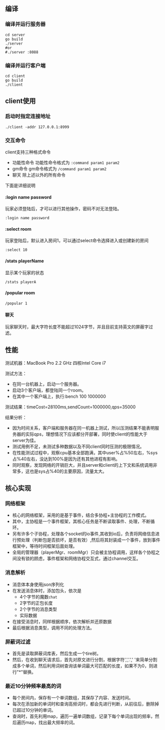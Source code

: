 ## 编译
### 编译并运行服务器
```shell
cd server
go build
./server
#or
#./server :8088
```

### 编译并运行客户端
```shell
cd client
go build
./client
```
## client使用
### 启动时指定连接地址
```shell
./client -addr 127.0.0.1:8999
```
### 交互命令
client支持三种格式命令
- 功能性命令
	功能性命令格式为 `:command param1 param2`
- gm命令
	gm命令格式为 `/command param1 param2`
- 聊天
	除上述以外的所有命令

下面是详细说明
#### :login name password
玩家必须登陆后，才可以进行其他操作，密码不对无法登陆。
```shell
:login name password
```
#### :select room
玩家登陆后，默认进入房间1，可以通过select命令选择进入或创建新的房间
```shell
:select 10
```
#### /stats playerName
显示某个玩家的状态
```shell
/stats playerA
```
#### /popular room
```shell
/popular 1
```
#### 聊天
玩家聊天时，最大字符长度不能超过1024字节，并且目前支持英文的屏蔽字过滤。
## 性能
测试机器：MacBook Pro 2.2 GHz 四核Intel Core i7

测试方法：
- 在同一台机器上，启动一个服务器。
- 启动3个客户端，都登陆同一个room。
- 在其中一个客户端上，执行:bench 100 1000000

测试结果：timeCost=28100ms,sendCount=1000000,qps=35000

结果分析：
- 因为时间关系，客户端和服务器在同一机器上测试，所以压测结果不能表明服务器的实际qps，理想情况下应该都分开部署，同时使client的性能大于server为佳。
- 测试用例不足，未测试多种数据以及不同client同时压测的极限情况。
- 在性能测试过程中，观察cpu基本全部跑满，其中user%占%50左右，%sys占%40左右，没达到100%是因为还有其他进程有影响。
- 同时观察，发现网络的开销巨大，并且server和client的上下文和系统调用非常多，这也是sys占%40的主要原因，流量太大。

## 核心实现
### 网络框架
- 核心的网络框架，采用的是基于事件，结合多协程+主协程的工作模式。
- 其中，主协程是一个事件框架，其核心任务是不断读取事件、处理，不断循环。
- 另有许多个子协程，处理各个socket的io事件,其收到io后，负责将网络信息进行预处理（判断包是否损坏，是否有效）,然后将其封装成一个事件，放到事件框架中，等待时间框架后面处理。
- 全局的管理器（playerMgr、roomMgr）只会被主协程调用，这样各个协程之间没有锁的顾虑，事件框架和网络协程交互式，通过channel交互。

### 消息解析
- 消息体本身使用json序列化
- 在发送消息体时，添加包头，依次是
	- 4个字节的魔数`chat`
	- 2字节的正包长度
	- 2个字节的消息类型
	- 实际数据
- 在接受消息时，同样根据顺序，依次解析并还原数据
- 最后根据消息类型，调用不同的处理方法。

### 屏蔽词过滤
- 首先是读取屏蔽词库表，然后生成一个tire树。
- 然后，在收到聊天请求后，首先对原文进行分割，根据字符',','.',' '来简单分割成多个单词，然后利用词树查询该单词最大可匹配的长度，如果不为0，则进行"*"替换。
### 最近10分钟频率最高的词
- 每个房间内，保存有一个单词数组，其保存了内容、发送时间。
- 每次在添加新的单词时和查询高频词时，都会先进行判断，从前往后，删除掉已超过10分钟的单词。
- 查询时，首先利用map，遍历一遍单词数组，记录下每个单词出现的频率，然后遍历map，找出最大频率的词。